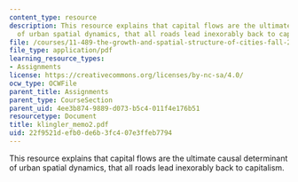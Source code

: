 ```yaml
---
content_type: resource
description: This resource explains that capital flows are the ultimate causal determinant
  of urban spatial dynamics, that all roads lead inexorably back to capitalism.
file: /courses/11-489-the-growth-and-spatial-structure-of-cities-fall-2005/22f9521defb0de6b3fc407e3ffeb7794_klingler_memo2.pdf
file_type: application/pdf
learning_resource_types:
- Assignments
license: https://creativecommons.org/licenses/by-nc-sa/4.0/
ocw_type: OCWFile
parent_title: Assignments
parent_type: CourseSection
parent_uid: 4ee3b874-9889-d073-b5c4-011f4e176b51
resourcetype: Document
title: klingler_memo2.pdf
uid: 22f9521d-efb0-de6b-3fc4-07e3ffeb7794
---
```

This resource explains that capital flows are the ultimate causal determinant of urban spatial dynamics, that all roads lead inexorably back to capitalism.